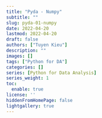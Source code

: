 ```yaml
---
title: "Pyda - Numpy"
subtitle: ""
slug: pyda-01-numpy
date: 2022-04-20
lastmod: 2022-04-20
draft: false
authors: ["Tuyen Kieu"]
description: ""
images: []
tags: ["Python for DA"]
categories: []
series: [Python for Data Analysis]
series_weight: 1
toc:
  enable: true
license: ''  
hiddenFromHomePage: false
lightgallery: true
---
```


<!--more-->